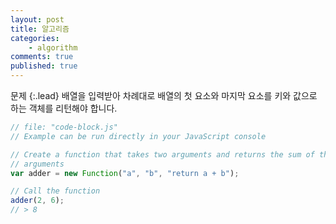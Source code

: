 ```yaml
---
layout: post
title: 알고리즘
categories:
    - algorithm
comments: true
published: true
---
```


문제
{:.lead}
배열을 입력받아 차례대로 배열의 첫 요소와 마지막 요소를 키와 값으로 하는 객체를 리턴해야 합니다.

~~~js
// file: "code-block.js"
// Example can be run directly in your JavaScript console

// Create a function that takes two arguments and returns the sum of those
// arguments
var adder = new Function("a", "b", "return a + b");

// Call the function
adder(2, 6);
// > 8

~~~
